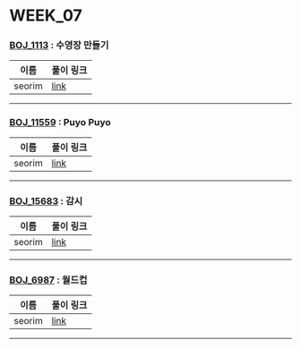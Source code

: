 # WEEK_07

### [BOJ_1113](https://boj.kr/1113) : 수영장 만들기

|이름|풀이 링크|
|--|--|
|seorim| [link](BOJ_1113/seorim.py)
---


### [BOJ_11559](https://boj.kr/11559) : Puyo Puyo

|이름|풀이 링크|
|--|--|
|seorim| [link](BOJ_11559/seorim.py)
---


### [BOJ_15683](https://boj.kr/15683) : 감시

|이름|풀이 링크|
|--|--|
|seorim| [link](BOJ_15683/seorim.py)
---


### [BOJ_6987](https://boj.kr/6987) : 월드컵

|이름|풀이 링크|
|--|--|
|seorim| [link](BOJ_6987/seorim.py)
---
